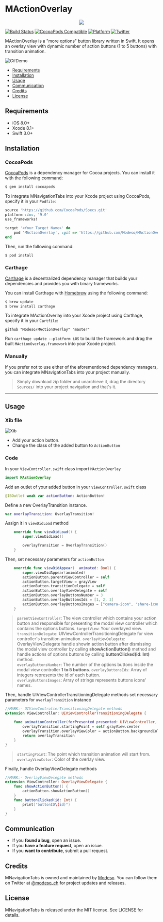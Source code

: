 # MActionOverlay
<p align="center">
  <img src="https://media.licdn.com/mpr/mpr/shrink_200_200/AAEAAQAAAAAAAAZsAAAAJDM2NTU0MDA1LTA3YmEtNGUyMC05YmZjLTIxMDNlZWZlM2ZkMQ.png">
</p>

[![Build Status](https://img.shields.io/travis/rust-lang/rust.svg)](https://img.shields.io/travis/rust-lang/rust.svg)
[![CocoaPods Compatible](https://img.shields.io/badge/Pod-compatible-4BC51D.svg
)](https://cocoapods.org
)
[![Platform](https://img.shields.io/badge/Platform-iOS-d3d3d3.svg)]()
[![Twitter](https://img.shields.io/badge/twitter-@modeso_ch-0B0032.svg?style=flat)](http://twitter.com/AlamofireSF)

MActionOverlay is a "more options" button library written in Swift. It opens an overlay view with dynamic number of action buttons (1 to 5 buttons) with transition animation.

<img src="https://github.com/Modeso/MActionOverlay/blob/master/MActionOverlayGif.gif" alt="GifDemo">

- [Requirements](#requirements)
- [Installation](#installation)
- [Usage](#usage)
- [Communication](#communication)
- [Credits](#credits)
- [License](#license)

## Requirements

- iOS 8.0+
- Xcode 8.1+
- Swift 3.0+


## Installation

### CocoaPods

[CocoaPods](http://cocoapods.org) is a dependency manager for Cocoa projects. You can install it with the following command:

```bash
$ gem install cocoapods
```

To integrate MNavigationTabs into your Xcode project using CocoaPods, specify it in your `Podfile`:

```ruby
source 'https://github.com/CocoaPods/Specs.git'
platform :ios, '9.0'
use_frameworks!

target '<Your Target Name>' do
    pod 'MActionOverlay', :git => 'https://github.com/Modeso/MActionOverlay.git'
end
```

Then, run the following command:

```bash
$ pod install
```

### Carthage

[Carthage](https://github.com/Carthage/Carthage) is a decentralized dependency manager that builds your dependencies and provides you with binary frameworks.

You can install Carthage with [Homebrew](http://brew.sh/) using the following command:

```bash
$ brew update
$ brew install carthage
```

To integrate MActionOverlay into your Xcode project using Carthage, specify it in your `Cartfile`:

```ogdl
github "Modeso/MActionOverlay" "master"
```

Run `carthage update --platform iOS` to build the framework and drag the built `MActionOverlay.framework` into your Xcode project.

### Manually

If you prefer not to use either of the aforementioned dependency managers, you can integrate MNavigationTabs into your project manually.
> Simply download zip folder and unarchieve it, drag the directory `Sources/` into your project navigation and that's it.
---

## Usage

### Xib file

<img src="https://github.com/Modeso/MActionOverlay/blob/master/Xib.png" alt="Xib">

- Add your action button.
- Change the class of the added button to `ActionButton`

### Code

In your `ViewController.swift` class import `MActionOverlay`
```swift
import MActionOverlay
```
Add an outlet of your added button in your `ViewController.swift` class
```swift
@IBOutlet weak var actionButton: ActionButton!
```
Define a new OverlayTransition instance.
```swift
var overlayTransition: OverlayTransition!
```
Assign it in `viewDidLoad` method
```swift
    override func viewDidLoad() {
        super.viewDidLoad()

        overlayTransition = OverlayTransition()
    }
```
Then, set necessary parameters for `actionButton`
```swift
    override func viewDidAppear(_ animated: Bool) {
        super.viewDidAppear(animated)
        actionButton.parentViewController = self
        actionButton.targetView = grayView
        actionButton.transitionDelegate = self
        actionButton.overlayViewDelegate = self
        actionButton.overlayButtonsNumber = 3
        actionButton.overlayButtonsIds = [1, 2, 3]
        actionButton.overlayButtonsImages = ["camera-icon", "share-icon", "cloud-icon"]
    }
```
> `parentViewController`: The view controller which contains your action button and responsible for presenting the modal view controller which contains the options buttons.
> `targetView`: Your overlayed view.
> `transitionDelegate`: UIViewControllerTransitioningDelegate for view controller's transition animation.
> `overlayViewDelegate`: OverlayViewDelegate handle showin action button after dismissing the modal view controller by calling **showActionButton()** method and handle actions of options buttons by calling **buttonClicked(id: Int)** method.<br />
> `overlayButtonsNumber`: The number of the options buttons inside the modal view controller **1 to 5 buttons**.
> `overlayButtonsIds`: Array of integers represents the id of each button.<br />
> `overlayButtonsImages`: Array of strings represents buttons icons' names.

Then, handle UIViewControllerTransitioningDelegate methods
set necessary parameters for `overlayTransition` instance
```swift
//MARK:- UIViewControllerTransitioningDelegate methods
extension ViewController: UIViewControllerTransitioningDelegate {
    
    func animationController(forPresented presented: UIViewController, presenting: UIViewController, source: UIViewController) -> UIViewControllerAnimatedTransitioning? {
        overlayTransition.startingPoint = self.grayView.center
        overlayTransition.overlayViewColor = actionButton.backgroundColor!
        return overlayTransition
    }
}
```
> `startingPoint`: The point which transition animation will start from.
> `overlayViewColor`: Color of the overlay view.

Finally, handle OverlayViewDelegate methods

```swift
//MARK:- OverlayViewDelegate methods
extension ViewController: OverlayViewDelegate {
    func showActionButton() {
        actionButton.showActionButton()
    }
    func buttonClicked(id: Int) {
        print("buttonID\(id)")
    }
}
```

## Communication

- If you **found a bug**, open an issue.
- If you **have a feature request**, open an issue.
- If you **want to contribute**, submit a pull request.

## Credits

MNavigationTabs is owned and maintained by [Modeso](http://modeso.ch). You can follow them on Twitter at [@modeso_ch](https://twitter.com/modeso_ch) for project updates and releases.

## License

MNavigationTabs is released under the MIT license. See LICENSE for details.
